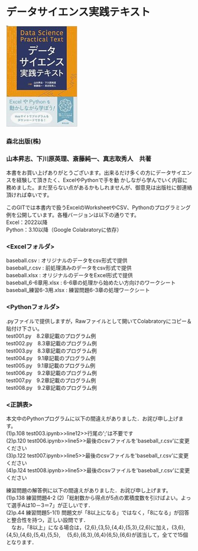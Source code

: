 # データサイエンス実践テキスト
![Test Image 1](/textbook.jpg)
### 森北出版(株)
### 山本昇志、下川原英理、斎藤純一、真志取秀人　共著

本書をお買い上げありがとうございます。出来るだけ多くの方にデータサイエンスを経験して頂きたく、ExcelやPythonで手を動
かしながら学んでいく内容に務めました。まだ至らない点があるかもしれませんが、御意見は出版社に御連絡頂ければ幸いです。

このGITでは本書内で扱うExcelのWorksheetやCSV、Pythonのプログラミング例を公開しています。各種バージョンは以下の通りです。  
Excel：2022以降  
Python：3.10以降（Google Colabratoryに依存） 

### <Excelフォルダ>
baseball.csv : オリジナルのデータをcsv形式で提供  
baseball_r.csv : 前処理済みのデータをcsv形式で提供  
baseball.xlsx : オリジナルのデータをExcel形式で提供  
baseball_6-6章用.xlsx : 6-6章の処理から始めたい方向けのワークシート  
baseball_練習6-3用.xlsx : 練習問題6-3章の処理ワークシート  

### <Pythonフォルダ>
.pyファイルで提供しますが，Rawファイルとして開いてColabratoryにコピー＆貼付け下さい。  
test001.py　8.2章記載のプログラム例  
test002.py　8.3章記載のプログラム例  
test003.py　8.3章記載のプログラム例  
test004.py　9.1章記載のプログラム例  
test005.py　9.1章記載のプログラム例  
test006.py　9.2章記載のプログラム例  
test007.py　9.2章記載のプログラム例  
test008.py　9.2章記載のプログラム例  

### <正誤表>
本文中のPythonプログラムに以下の間違えがありました．お詫び申し上げます。  
(1)p.108 test003.ipynb>>line12>>行尾の';'は不要です  
(2)p.120 test006.ipynb>>line5>>最後のcsvファイルを'baseball_r.csv'に変更ください  
(3)p.122 test007.ipynb>>line5>>最後のcsvファイルを'baseball_r.csv'に変更ください  
(4)p.124 test008.ipynb>>line5>>最後のcsvファイルを'baseball_r.csv'に変更ください 

練習問題の解答例に以下の間違えがありました．お詫び申し上げます。   
(1)p.138 練習問題4-2 (2)「総射数から得点が5点の累積度数を引けばよい。よって選手Aは10－3＝7」が正しいです．   
(2)p.44 練習問題5-1(1) 問題文が「8以上になる」ではなく，「8になる」が回答と整合性を持つ，正しい設問です．  
　なお，「8以上」になる場合は，{2,6},{3,5},{4,4},{5,3},{2,6}に加え，{3,6},{4,5},{4,6},{5,4},{5,5},
　{5,6},{6,3},{6,4}{6,5},{6,6}が該当して，全てで15個となります．

